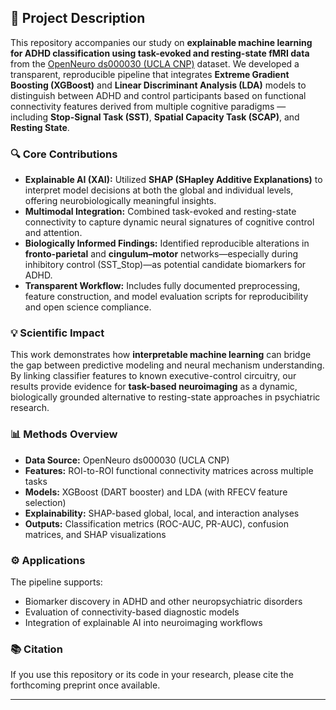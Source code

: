 

## 🧠 Project Description

This repository accompanies our study on **explainable machine learning for ADHD classification using task-evoked and resting-state fMRI data** from the [OpenNeuro ds000030 (UCLA CNP)](https://openneuro.org/datasets/ds000030/versions/00016) dataset.
We developed a transparent, reproducible pipeline that integrates **Extreme Gradient Boosting (XGBoost)** and **Linear Discriminant Analysis (LDA)** models to distinguish between ADHD and control participants based on functional connectivity features derived from multiple cognitive paradigms — including **Stop-Signal Task (SST)**, **Spatial Capacity Task (SCAP)**, and **Resting State**.

### 🔍 Core Contributions

* **Explainable AI (XAI):** Utilized **SHAP (SHapley Additive Explanations)** to interpret model decisions at both the global and individual levels, offering neurobiologically meaningful insights.
* **Multimodal Integration:** Combined task-evoked and resting-state connectivity to capture dynamic neural signatures of cognitive control and attention.
* **Biologically Informed Findings:** Identified reproducible alterations in **fronto-parietal** and **cingulum–motor** networks—especially during inhibitory control (SST_Stop)—as potential candidate biomarkers for ADHD.
* **Transparent Workflow:** Includes fully documented preprocessing, feature construction, and model evaluation scripts for reproducibility and open science compliance.

### 💡 Scientific Impact

This work demonstrates how **interpretable machine learning** can bridge the gap between predictive modeling and neural mechanism understanding.
By linking classifier features to known executive-control circuitry, our results provide evidence for **task-based neuroimaging** as a dynamic, biologically grounded alternative to resting-state approaches in psychiatric research.

### 📊 Methods Overview

* **Data Source:** OpenNeuro ds000030 (UCLA CNP)
* **Features:** ROI-to-ROI functional connectivity matrices across multiple tasks
* **Models:** XGBoost (DART booster) and LDA (with RFECV feature selection)
* **Explainability:** SHAP-based global, local, and interaction analyses
* **Outputs:** Classification metrics (ROC-AUC, PR-AUC), confusion matrices, and SHAP visualizations

### ⚙️ Applications

The pipeline supports:

* Biomarker discovery in ADHD and other neuropsychiatric disorders
* Evaluation of connectivity-based diagnostic models
* Integration of explainable AI into neuroimaging workflows

### 📚 Citation

If you use this repository or its code in your research, please cite the forthcoming preprint once available.

---


